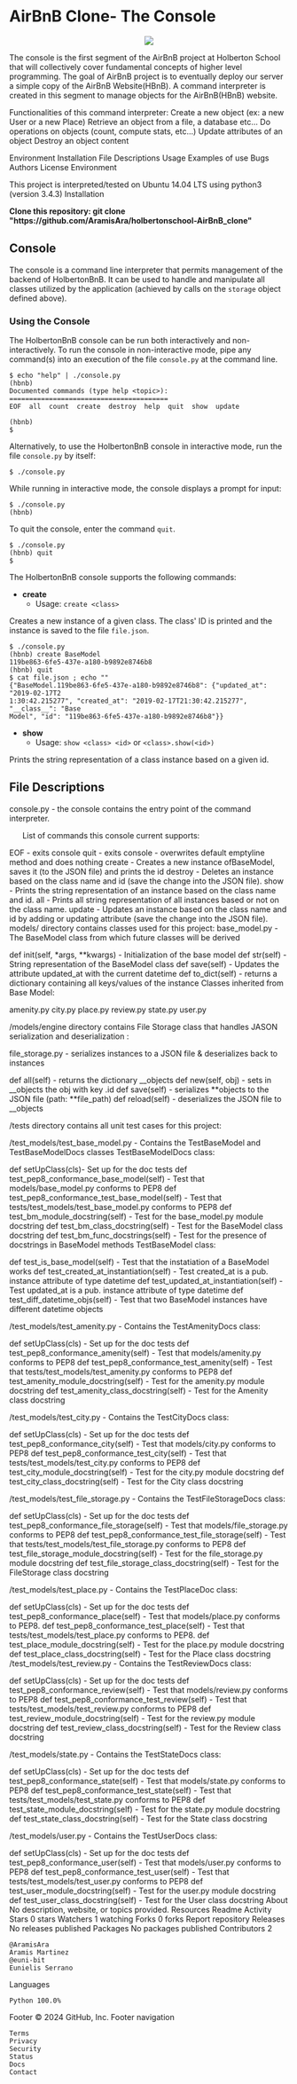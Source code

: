 
<h1>AirBnB Clone- The Console</h1>
<center><img src="https://encrypted-tbn0.gstatic.com/images?q=tbn:ANd9GcTQRBg2DrFJ8YJw-Dhp832tMnzvgkNTW3VsJw&s"/></center>

<p>The console is the first segment of the AirBnB project at Holberton School that will collectively cover fundamental concepts of higher level programming. The goal of AirBnB project is to eventually deploy our server a simple copy of the AirBnB Website(HBnB). A command interpreter is created in this segment to manage objects for the AirBnB(HBnB) website.</p>

<p>Functionalities of this command interpreter: Create a new object (ex: a new User or a new Place) Retrieve an object from a file, a database etc... Do operations on objects (count, compute stats, etc...) Update attributes of an object Destroy an object content</p>


<p> Environment Installation File Descriptions Usage Examples of use Bugs Authors License
Environment </p>

<p> This project is interpreted/tested on Ubuntu 14.04 LTS using python3 (version 3.4.3)
Installation </p>

<p> <strong>  Clone this repository: git clone "https://github.com/AramisAra/holbertonschool-AirBnB_clone" </strong> </p>

## Console 

The console is a command line interpreter that permits management of the backend 
of HolbertonBnB. It can be used to handle and manipulate all classes utilized by 
the application (achieved by calls on the `storage` object defined above).

### Using the Console

The HolbertonBnB console can be run both interactively and non-interactively. 
To run the console in non-interactive mode, pipe any command(s) into an execution 
of the file `console.py` at the command line.

```
$ echo "help" | ./console.py
(hbnb) 
Documented commands (type help <topic>):
========================================
EOF  all  count  create  destroy  help  quit  show  update

(hbnb) 
$
```
Alternatively, to use the HolbertonBnB console in interactive mode, run the 
file `console.py` by itself:

```
$ ./console.py
```

While running in interactive mode, the console displays a prompt for input:

```
$ ./console.py
(hbnb) 
```

To quit the console, enter the command `quit`.

```
$ ./console.py
(hbnb) quit
$
```

The HolbertonBnB console supports the following commands:

* **create**
  * Usage: `create <class>`

Creates a new instance of a given class. The class' ID is printed and 
the instance is saved to the file `file.json`.

```
$ ./console.py
(hbnb) create BaseModel
119be863-6fe5-437e-a180-b9892e8746b8
(hbnb) quit
$ cat file.json ; echo ""
{"BaseModel.119be863-6fe5-437e-a180-b9892e8746b8": {"updated_at": "2019-02-17T2
1:30:42.215277", "created_at": "2019-02-17T21:30:42.215277", "__class__": "Base
Model", "id": "119be863-6fe5-437e-a180-b9892e8746b8"}}
```

* **show**
  * Usage: `show <class> <id>` or `<class>.show(<id>)`

Prints the string representation of a class instance based on a given id.

<h2> File Descriptions </h2>

<p> console.py - the console contains the entry point of the command interpreter.</p> 
<ul> List of commands this console current supports: </ul>

EOF - exits console quit - exits console - overwrites default emptyline method and does nothing create - Creates a new instance ofBaseModel, saves it (to the JSON file) and prints the id destroy - Deletes an instance based on the class name and id (save the change into the JSON file). show - Prints the string representation of an instance based on the class name and id. all - Prints all string representation of all instances based or not on the class name. update - Updates an instance based on the class name and id by adding or updating attribute (save the change into the JSON file). models/ directory contains classes used for this project: base_model.py - The BaseModel class from which future classes will be derived

def init(self, *args, **kwargs) - Initialization of the base model def str(self) - String representation of the BaseModel class def save(self) - Updates the attribute updated_at with the current datetime def to_dict(self) - returns a dictionary containing all keys/values of the instance
Classes inherited from Base Model:

amenity.py city.py place.py review.py state.py user.py

/models/engine directory contains File Storage class that handles JASON serialization and deserialization :

file_storage.py - serializes instances to a JSON file & deserializes back to instances

def all(self) - returns the dictionary __objects def new(self, obj) - sets in __objects the obj with key .id def save(self) - serializes **objects to the JSON file (path: **file_path) def reload(self) - deserializes the JSON file to __objects

/tests directory contains all unit test cases for this project:

/test_models/test_base_model.py - Contains the TestBaseModel and TestBaseModelDocs classes TestBaseModelDocs class:

def setUpClass(cls)- Set up for the doc tests def test_pep8_conformance_base_model(self) - Test that models/base_model.py conforms to PEP8 def test_pep8_conformance_test_base_model(self) - Test that tests/test_models/test_base_model.py conforms to PEP8 def test_bm_module_docstring(self) - Test for the base_model.py module docstring def test_bm_class_docstring(self) - Test for the BaseModel class docstring def test_bm_func_docstrings(self) - Test for the presence of docstrings in BaseModel methods
TestBaseModel class:

def test_is_base_model(self) - Test that the instatiation of a BaseModel works def test_created_at_instantiation(self) - Test created_at is a pub. instance attribute of type datetime def test_updated_at_instantiation(self) - Test updated_at is a pub. instance attribute of type datetime def test_diff_datetime_objs(self) - Test that two BaseModel instances have different datetime objects

/test_models/test_amenity.py - Contains the TestAmenityDocs class:

def setUpClass(cls) - Set up for the doc tests def test_pep8_conformance_amenity(self) - Test that models/amenity.py conforms to PEP8 def test_pep8_conformance_test_amenity(self) - Test that tests/test_models/test_amenity.py conforms to PEP8 def test_amenity_module_docstring(self) - Test for the amenity.py module docstring def test_amenity_class_docstring(self) - Test for the Amenity class docstring

/test_models/test_city.py - Contains the TestCityDocs class:

def setUpClass(cls) - Set up for the doc tests def test_pep8_conformance_city(self) - Test that models/city.py conforms to PEP8 def test_pep8_conformance_test_city(self) - Test that tests/test_models/test_city.py conforms to PEP8 def test_city_module_docstring(self) - Test for the city.py module docstring def test_city_class_docstring(self) - Test for the City class docstring

/test_models/test_file_storage.py - Contains the TestFileStorageDocs class:

def setUpClass(cls) - Set up for the doc tests def test_pep8_conformance_file_storage(self) - Test that models/file_storage.py conforms to PEP8 def test_pep8_conformance_test_file_storage(self) - Test that tests/test_models/test_file_storage.py conforms to PEP8 def test_file_storage_module_docstring(self) - Test for the file_storage.py module docstring def test_file_storage_class_docstring(self) - Test for the FileStorage class docstring

/test_models/test_place.py - Contains the TestPlaceDoc class:

def setUpClass(cls) - Set up for the doc tests def test_pep8_conformance_place(self) - Test that models/place.py conforms to PEP8. def test_pep8_conformance_test_place(self) - Test that tests/test_models/test_place.py conforms to PEP8. def test_place_module_docstring(self) - Test for the place.py module docstring def test_place_class_docstring(self) - Test for the Place class docstring /test_models/test_review.py - Contains the TestReviewDocs class:

def setUpClass(cls) - Set up for the doc tests def test_pep8_conformance_review(self) - Test that models/review.py conforms to PEP8 def test_pep8_conformance_test_review(self) - Test that tests/test_models/test_review.py conforms to PEP8 def test_review_module_docstring(self) - Test for the review.py module docstring def test_review_class_docstring(self) - Test for the Review class docstring

/test_models/state.py - Contains the TestStateDocs class:

def setUpClass(cls) - Set up for the doc tests def test_pep8_conformance_state(self) - Test that models/state.py conforms to PEP8 def test_pep8_conformance_test_state(self) - Test that tests/test_models/test_state.py conforms to PEP8 def test_state_module_docstring(self) - Test for the state.py module docstring def test_state_class_docstring(self) - Test for the State class docstring

/test_models/user.py - Contains the TestUserDocs class:

def setUpClass(cls) - Set up for the doc tests def test_pep8_conformance_user(self) - Test that models/user.py conforms to PEP8 def test_pep8_conformance_test_user(self) - Test that tests/test_models/test_user.py conforms to PEP8 def test_user_module_docstring(self) - Test for the user.py module docstring def test_user_class_docstring(self) - Test for the User class docstring
About
No description, website, or topics provided.
Resources
Readme
Activity
Stars
0 stars
Watchers
1 watching
Forks
0 forks
Report repository
Releases
No releases published
Packages
No packages published
Contributors 2

    @AramisAra
    Aramis Martinez
    @euni-bit
    Eunielis Serrano

Languages

    Python 100.0% 

Footer
© 2024 GitHub, Inc.
Footer navigation

    Terms
    Privacy
    Security
    Status
    Docs
    Contact
